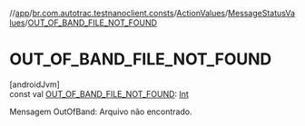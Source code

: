 //[app](../../../../index.md)/[br.com.autotrac.testnanoclient.consts](../../index.md)/[ActionValues](../index.md)/[MessageStatusValues](index.md)/[OUT_OF_BAND_FILE_NOT_FOUND](-o-u-t_-o-f_-b-a-n-d_-f-i-l-e_-n-o-t_-f-o-u-n-d.md)

# OUT_OF_BAND_FILE_NOT_FOUND

[androidJvm]\
const val [OUT_OF_BAND_FILE_NOT_FOUND](-o-u-t_-o-f_-b-a-n-d_-f-i-l-e_-n-o-t_-f-o-u-n-d.md): [Int](https://kotlinlang.org/api/latest/jvm/stdlib/kotlin/-int/index.html)

Mensagem OutOfBand: Arquivo não encontrado.
